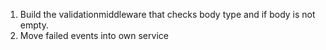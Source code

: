 1. Build the validationmiddleware that checks body type and if body is not empty.
2. Move failed events into own service
